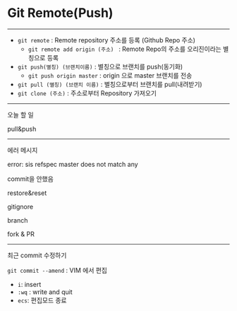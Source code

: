 # Git Remote(Push)

---

- `git remote` : Remote repository 주소를 등록 (Github Repo 주소)
  - `git remote add origin (주소) ` : Remote Repo의 주소를 오리진이라는 별칭으로 등록
- `git push(별칭) (브랜치이름)` : 별칭으로 브랜치를 push(동기화)
  - `git push origin master` : origin 으로 master 브랜치를 전송
- `git pull (별칭) (브랜치 이름)` : 별칭으로부터 브랜치를 pull(내려받기)
- `git clone (주소)` : 주소로부터 Repository 가져오기





---

오늘 할 일

pull&push

---

에러 메시지 

error: sis refspec master does not match any

commit을 안했음

restore&reset

gitignore

branch

fork & PR



---

최근 commit 수정하기

`git commit --amend` : VIM 에서 편집 

- `i`: insert
- `:wq` : write and quit
- `ecs`: 편집모드 종료
